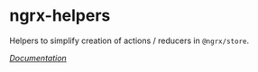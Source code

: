 # ngrx-helpers

Helpers to simplify creation of actions / reducers in `@ngrx/store`.

[*Documentation*](https://github.com/salsita/ng-modules/blob/ng-modules/docs/ngrx-helpers/README.md)
